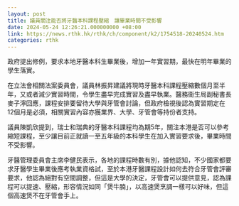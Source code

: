 ```yaml
---
layout: post
title: 議員關注能否將牙醫本科課程壓縮　讓畢業時間不受影響
date: 2024-05-24 12:26:21.000000000 +08:00
link: https://news.rthk.hk/rthk/ch/component/k2/1754518-20240524.htm
categories: rthk
---
```


政府提出修例，要求本地牙醫本科生畢業後，增加一年實習期，最快在明年畢業的學生落實。

在立法會相關法案委員會，議員林振昇建議將現時牙醫本科課程壓縮數個月至半年，又或者減少實習時間，令學生盡早完成實習及盡早執業。醫務衞生局副秘書長麥子濘回應，課程安排要留待大學與牙管會討論，但政府檢視後認為實習期定在12個月是必須，相關實習內容亦獲業界、大學、牙管會等持份者支持。

議員陳凱欣提到，瑞士和瑞典的牙醫本科課程均為期5年，關注本港是否可以參考縮短課程，至少讓目前正就讀一至五年級的本科學生在加入實習要求後，畢業時間不受影響。

牙醫管理委員會主席李健民表示，各地的課程時數有別，據他認知，不少國家都要求牙醫學生畢業後應考執業資格試，至於本港牙醫課程設計如何去符合牙管會評審要求，他認為絕對有空間調整，但這是大學的決定，牙管會可以提供意見，認為課程可以提速、壓縮，形容情況如同「煲牛腩」，以高速煲烹調一樣可以好味，但這個高速煲不在牙管會手上。

